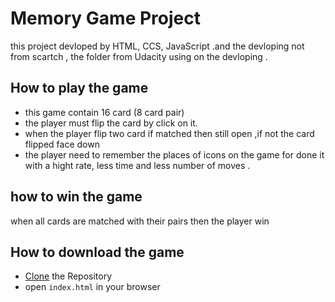 # Memory Game Project

this project devloped  by HTML, CCS, JavaScript .and the devloping not from scartch , the folder from Udacity using on the devloping  .


## How to play the game

- this game  contain 16 card (8 card pair) 
- the player must flip the card by click on it.
- when the player flip two card if matched then still open ,if not the card flipped face down 
- the player need to remember the places of icons on the game for  done it with  a hight rate, less time  and less number of moves .


## how to win the game

when all cards are matched with their pairs then the player win 

## How to download the game

- [Clone](https://github.com/halima992/projectMemoryGame) the Repository
- open `index.html` in your browser